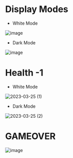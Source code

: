 # Display Modes
- White Mode

![image](https://user-images.githubusercontent.com/68770209/227700361-74780134-a2ce-42f1-8114-36208858403e.png)
- Dark Mode

![image](https://user-images.githubusercontent.com/68770209/227700098-58668bed-f1de-400c-8d14-9906f58a7952.png)


# Health -1
- White Mode

![2023-03-25 (1)](https://user-images.githubusercontent.com/68770209/227700119-f960dd32-e154-44b1-8f03-a0526ce4d543.png)
- Dark Mode

![2023-03-25 (2)](https://user-images.githubusercontent.com/68770209/227700115-0c1a4726-c130-4ffd-be26-aa90e7ef26e9.png)

# GAMEOVER

![image](https://user-images.githubusercontent.com/68770209/227700162-eb7d07e4-7cf8-4813-a7cb-79e0ccb2778c.png)
